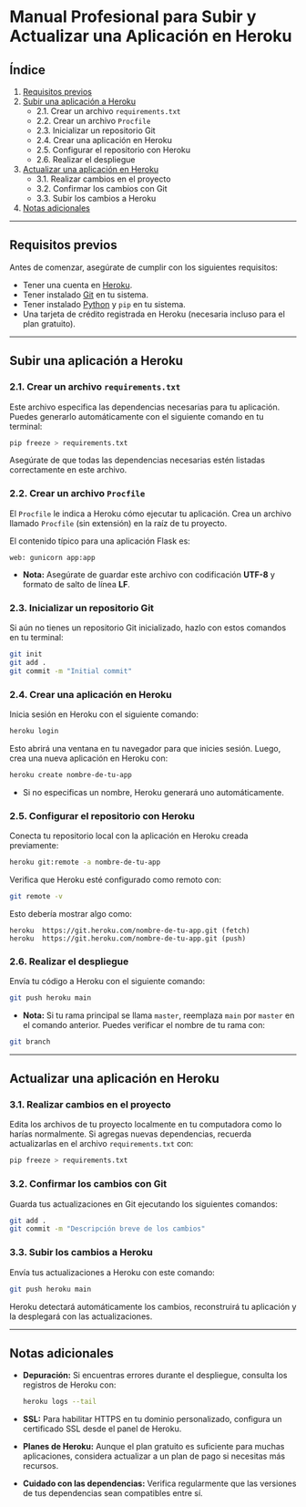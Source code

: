 # Manual Profesional para Subir y Actualizar una Aplicación en Heroku

## Índice

1. [Requisitos previos](#requisitos-previos)
2. [Subir una aplicación a Heroku](#subir-una-aplicación-a-heroku)
   - 2.1. Crear un archivo `requirements.txt`
   - 2.2. Crear un archivo `Procfile`
   - 2.3. Inicializar un repositorio Git
   - 2.4. Crear una aplicación en Heroku
   - 2.5. Configurar el repositorio con Heroku
   - 2.6. Realizar el despliegue
3. [Actualizar una aplicación en Heroku](#actualizar-una-aplicación-en-heroku)
   - 3.1. Realizar cambios en el proyecto
   - 3.2. Confirmar los cambios con Git
   - 3.3. Subir los cambios a Heroku
4. [Notas adicionales](#notas-adicionales)

---

## Requisitos previos

Antes de comenzar, asegúrate de cumplir con los siguientes requisitos:

- Tener una cuenta en [Heroku](https://www.heroku.com/).
- Tener instalado [Git](https://git-scm.com/) en tu sistema.
- Tener instalado [Python](https://www.python.org/downloads/) y `pip` en tu sistema.
- Una tarjeta de crédito registrada en Heroku (necesaria incluso para el plan gratuito).

---

## Subir una aplicación a Heroku

### 2.1. Crear un archivo `requirements.txt`

Este archivo especifica las dependencias necesarias para tu aplicación. Puedes generarlo automáticamente con el siguiente comando en tu terminal:

```bash
pip freeze > requirements.txt
```

Asegúrate de que todas las dependencias necesarias estén listadas correctamente en este archivo.

### 2.2. Crear un archivo `Procfile`

El `Procfile` le indica a Heroku cómo ejecutar tu aplicación. Crea un archivo llamado `Procfile` (sin extensión) en la raíz de tu proyecto. 

El contenido típico para una aplicación Flask es:

```
web: gunicorn app:app
```

- **Nota:** Asegúrate de guardar este archivo con codificación **UTF-8** y formato de salto de línea **LF**.

### 2.3. Inicializar un repositorio Git

Si aún no tienes un repositorio Git inicializado, hazlo con estos comandos en tu terminal:

```bash
git init
git add .
git commit -m "Initial commit"
```

### 2.4. Crear una aplicación en Heroku

Inicia sesión en Heroku con el siguiente comando:

```bash
heroku login
```

Esto abrirá una ventana en tu navegador para que inicies sesión. Luego, crea una nueva aplicación en Heroku con:

```bash
heroku create nombre-de-tu-app
```

- Si no especificas un nombre, Heroku generará uno automáticamente.

### 2.5. Configurar el repositorio con Heroku

Conecta tu repositorio local con la aplicación en Heroku creada previamente:

```bash
heroku git:remote -a nombre-de-tu-app
```

Verifica que Heroku esté configurado como remoto con:

```bash
git remote -v
```

Esto debería mostrar algo como:

```
heroku  https://git.heroku.com/nombre-de-tu-app.git (fetch)
heroku  https://git.heroku.com/nombre-de-tu-app.git (push)
```

### 2.6. Realizar el despliegue

Envía tu código a Heroku con el siguiente comando:

```bash
git push heroku main
```

- **Nota:** Si tu rama principal se llama `master`, reemplaza `main` por `master` en el comando anterior. Puedes verificar el nombre de tu rama con:

```bash
git branch
```

---

## Actualizar una aplicación en Heroku

### 3.1. Realizar cambios en el proyecto

Edita los archivos de tu proyecto localmente en tu computadora como lo harías normalmente. Si agregas nuevas dependencias, recuerda actualizarlas en el archivo `requirements.txt` con:

```bash
pip freeze > requirements.txt
```

### 3.2. Confirmar los cambios con Git

Guarda tus actualizaciones en Git ejecutando los siguientes comandos:

```bash
git add .
git commit -m "Descripción breve de los cambios"
```

### 3.3. Subir los cambios a Heroku

Envía tus actualizaciones a Heroku con este comando:

```bash
git push heroku main
```

Heroku detectará automáticamente los cambios, reconstruirá tu aplicación y la desplegará con las actualizaciones.

---

## Notas adicionales

- **Depuración:** Si encuentras errores durante el despliegue, consulta los registros de Heroku con:

  ```bash
  heroku logs --tail
  ```

- **SSL:** Para habilitar HTTPS en tu dominio personalizado, configura un certificado SSL desde el panel de Heroku.

- **Planes de Heroku:** Aunque el plan gratuito es suficiente para muchas aplicaciones, considera actualizar a un plan de pago si necesitas más recursos.

- **Cuidado con las dependencias:** Verifica regularmente que las versiones de tus dependencias sean compatibles entre sí.

